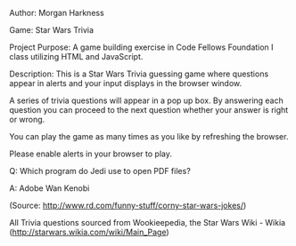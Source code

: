 Author: Morgan Harkness

Game: Star Wars Trivia

Project Purpose: A game building exercise in Code Fellows Foundation I class utilizing HTML and JavaScript.

Description: This is a Star Wars Trivia guessing game where questions appear in alerts and your input displays in the browser window. 

A series of trivia questions will appear in a pop up box. By answering each question you can proceed to the next question whether your answer is right or wrong. 

You can play the game as many times as you like by refreshing the browser. 

Please enable alerts in your browser to play.


Q: Which program do Jedi use to open PDF files?

A: Adobe Wan Kenobi

(Source: http://www.rd.com/funny-stuff/corny-star-wars-jokes/)

All Trivia questions sourced from Wookieepedia, the Star Wars Wiki - Wikia (http://starwars.wikia.com/wiki/Main_Page)